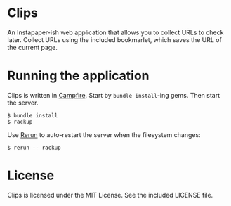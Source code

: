 Clips
=====

An Instapaper-ish web application that allows you to collect URLs to check later. Collect URLs using the included bookmarlet, which saves the URL of the current page.


# Running the application
Clips is written in [Campfire](http://campfire.io). Start by `bundle install`-ing gems. Then start the server.

    $ bundle install
    $ rackup

Use [Rerun](https://github.com/rerun/rerun) to auto-restart the server when the filesystem changes:

    $ rerun -- rackup


# License
Clips is licensed under the MIT License. See the included LICENSE file.
